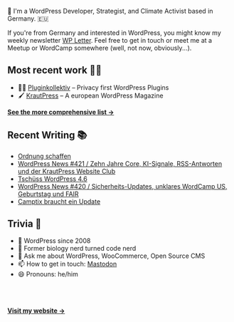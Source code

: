 👋 I'm a WordPress Developer, Strategist, and Climate Activist based in Germany. 🇪🇺

If you're from Germany and interested in WordPress, you might know my weekly newsletter [WP Letter](https://wpletter.de/). Feel free to get in touch or meet me at a Meetup or WordCamp somewhere (well, not now, obviously...).


## Most recent work 👷‍♂️

- 👨‍💻 [Pluginkollektiv](https://github.com/pluginkollektiv) – Privacy first WordPress Plugins
- 🖌️ [KrautPress](https://kraut.press) – A european WordPress Magazine

**[See the more comprehensive list &rarr;](https://simonkraft.com/what-i-do)**


## Recent Writing 📚

<!-- BLOG-POST-LIST:START -->
- [Ordnung schaffen](https://www.wppodcast.de/podcast/ordnung-schaffen/)
- [WordPress News #421 / Zehn Jahre Core, KI-Signale, RSS-Antworten und der KrautPress Website Club](https://feed.kraut.press/link/14399/17066009/421)
- [Tschüss WordPress 4.6](https://www.wppodcast.de/podcast/tschuess-wordpress-4-6/)
- [WordPress News #420 / Sicherheits-Updates, unklares WordCamp US, Geburtstag und FAIR](https://feed.kraut.press/link/14399/17061543/420)
- [Camptix braucht ein Update](https://www.wppodcast.de/podcast/camptix-braucht-ein-update/)
<!-- BLOG-POST-LIST:END -->


## Trivia 🤪

- 👴 WordPress since 2008
- 🌱 Former biology nerd turned code nerd
- 💬 Ask me about WordPress, WooCommerce, Open Source CMS
- 📫 How to get in touch: [Mastodon](https://dewp.space/@simon)
- 😄 Pronouns: he/him

<br/><br/><br/>
**[Visit my website &rarr;](https://simonkraft.com/hi)**